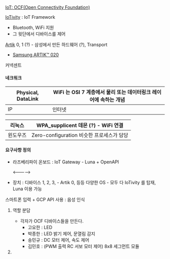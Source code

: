 [IoT: OCF(Open Connectivity Foundation)](https://mansoo-sw.blogspot.kr/2017/01/iot-ocfopen-connectivity-foundation.html)

[IoTivity](https://www.iotivity.org/documentation/architecture-overview) : IoT Framework 

* Bluetooth, WiFi 지원 
* 그 윗단에서 디바이스를 제어

[Artik](https://www.artik.io) 0, 1 (?) - 삼성에서 만든 하드웨어 (?), Transport

* [Samsung ARTIK™ 020](https://www.artik.io/modules/artik-020/)

커넥센트


#### 네크워크 

Physical, DataLink | WiFi 는 OSI 7 계층에서 물리 또는 데이터링크 레이어에 속하는 개념
---|---
IP | 인터넷


리눅스 | WPA_supplicent 데몬 (?) - WiFi 연결 
---|---
윈도우즈 | Zero-configuration 비슷한 프로세스가 담당

#### 요구사항 정의

* 라즈베리파이 온보드 : IoT Gateway -  Luna + OpenAPI 

     <-----> 

* 장치 : 디바이스 1, 2, 3, - Artik 0, 등등 다양한 OS - 모두 다 IoTivity 를 탑재, Luna 이용 가능

스마트폰 입력 + GCP API 사용 : 음성 인식

1. 역할 분담

	* 각자가 OCF 디바이스들을 만든다.
		* 고요한 : LED
		* 박종한 : LED 밝기 제어, 문열림 감지
		* 송민규 : DC 모터 제어, 속도 제어
		* 김민호 : (PWM 출력 RC 서보 모터 제어) 8x8 세그먼트 모듈

2. 




